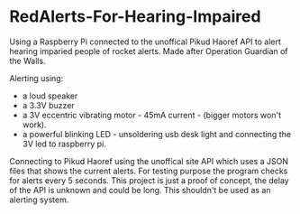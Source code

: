 # RedAlerts-For-Hearing-Impaired
Using a Raspberry Pi connected to the unoffical Pikud Haoref API to alert hearing imparied people of rocket alerts.
Made after Operation Guardian of the Walls.

Alerting using:
* a loud speaker
* a 3.3V buzzer
* a 3V eccentric vibrating motor - 45mA current - (bigger motors won't work).
* a powerful blinking LED - unsoldering usb desk light and connecting the 3V led to raspberry pi. 

Connecting to Pikud Haoref using the unoffical site API which uses a JSON files that shows the current alerts. For testing purpose the program checks for alerts every 5 seconds. 
This project is just a proof of concept, the delay of the API is unknown and could be long. This shouldn't be used as an alerting system. 

